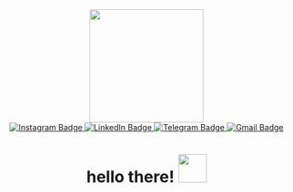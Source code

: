 <div id="header" align="center">
  <img src="https://media.giphy.com/media/yidUzlbqM0WI7yUdKE/giphy.gif" width="200"/>
</div>
<div id="badges" align="center">
  <a href="https://instagram.com/bachinin.the">
    <img src="https://img.shields.io/badge/Instagram-E4405F?style=for-the-badge&logo=instagram&logoColor=white" alt="Instagram Badge"/>
  </a>
  <a href="your-linkedin-URL">
    <img src="https://img.shields.io/badge/LinkedIn-blue?style=for-the-badge&logo=linkedin&logoColor=white" alt="LinkedIn Badge"/>
  </a>
  <a href="your-telegram-URL">
    <img src="https://img.shields.io/badge/Messenger-00B2FF?style=for-the-badge&logo=messenger&logoColor=white" alt="Telegram Badge"/>
  </a>
  <a href="mailto:limbus727@gmail.com">
    <img src="https://img.shields.io/badge/Gmail-D14836?style=for-the-badge&logo=gmail&logoColor=white" alt="Gmail Badge"/>
  </a>
</div>
<h1 align="center">
  hello there!
  <img src="https://media.giphy.com/media/T6nxuWttJ8RSGifSm1/giphy.gif" width="50px"/>
</h1>
